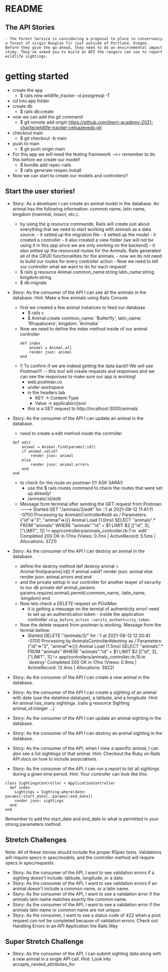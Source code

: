 # README

## The API Stories
    - The Forest Service is considering a proposal to place in conservancy a forest of virgin Douglas fir just outside of Portland, Oregon. Before they give the go-ahead, they need to do an environmental impact study. They've asked you to build an API the rangers can use to report wildlife sightings.

# getting started
- create the app
    - $ rails new wildlife_tracker -d postgresql -T
- cd into app folder
- create db
    - $ rails db:create
- now we can add the git command
    - $ git remote add origin https://github.com/learn-academy-2021-charlie/wildlife-tracker-celoazevedo.git
- checkout main
    - $ git checkout -b main
- push to main
    - $ git push origin main
- For this app we will need the testing framework  -->> remember to do this before we create our model!
    - $ bundle add rspec-rails
    - $ rails generate respec:install
- Now we can start to create our models and controllers!!

## Start the user stories!

- Story: As a developer I can create an animal model in the database. An animal has the following information: common name, latin name, kingdom (mammal, insect, etc.).
    - by using the g resource commande, Rails will create just about everything that we need to start working with animals as a data source. 
            - it setted up the migration file
            - it setted up the model
            - it created a controller
            - it also created a view folder (we will not be using it in this app since we are only working on the backend)
            - it also setted up the resourced routes for the Animals. Rails generated all of the CRUD functionalities for the animals.
                - now we do not need to build our routes for every controller action
            - Now we need to tell our controller what we want to do for each request!
    - $ rails g resource Animal common_name:string latin_name:string kingdom:string
    - $ db:migrate
- Story: As the consumer of the API I can see all the animals in the database.
Hint: Make a few animals using Rails Console
    - first we created a few animal instances to feed our database
        - $ rails c
        - $ Animal.create common_name: 'Butterfly', latin_name: 'Rhopalocera', kingdom: 'Animalia'
    - Now we need to define the index method inside of our animal controller
        ```
        def index
            animal = Animal.all
            render json: animal
        end
        ```
    - !! To confirm if we are indeed getting the data back!! We will use Postman!!! -- this tool will create requests and responses and we can see the responses to make sure our app is working!
        - web.postman.co
        - under workspace 
        - in the headers tab
            - KEY -> Content-Type
            - Value -> application/json
        - this is a GET request to 
            http://localhost:3000/animals

- Story: As the consumer of the API I can update an animal in the database.
    - need to create a edit method inside the controller
    ```
    def edit
        animal = Animal.find(params[:id])
        if animal.valid?
            render json: animal
        else
            render json: animal.errors
        end
    end
    ```
    - to check for the route on postman (!!! ASK SARA!)
        - use the $ rails routes command to check the routes that were set up already! 
        - /animals/:id/edit
    - Message form terminal after sending the GET request from Postman. --->  Started GET "/animals/3/edit" for ::1 at 2021-08-12 11:41:11 -0700
    Processing by AnimalsController#edit as */*
    Parameters: {"id"=>"3", "animal"=>{}}
    Animal Load (1.0ms)  SELECT "animals".* FROM "animals" WHERE "animals"."id" = $1 LIMIT $2  [["id", 3], ["LIMIT", 1]]
    ↳ app/controllers/animals_controller.rb:7:in `edit'
    Completed 200 OK in 17ms (Views: 0.7ms | ActiveRecord: 5.5ms | Allocations: 3721)

- Story: As the consumer of the API I can destroy an animal in the database.
    - define the destroy method
    def destroy
        animal = Animal.find(params[:id])
        if animal.valid?
            render json: animal
        else
            render json: animal.errors
        end
    end
    - and the private settup in our controller for another leayer of security to our db
        private
        def animal_params
            params.require(:animal).permit(:common_name, :latin_name, :kingdom)
        end
    - Now lets check a DELETE request on POstMan
        - it is getting a message on the termial of authenticity error!
            need to set up an authenticaiton token 
                - inside the application controller
                     ```
                     skip_before_action :verify_authenticity_token
                     ```
    - Now the delete request from postman is working. Message from the termial bellow:
        - Started DELETE "/animals/3/" for ::1 at 2021-08-12 12:20:41 -0700
        Processing by AnimalsController#destroy as */*
        Parameters: {"id"=>"3", "animal"=>{}}
        Animal Load (1.5ms)  SELECT "animals".* FROM "animals" WHERE "animals"."id" = $1 LIMIT $2  [["id", 3], ["LIMIT", 1]]
        ↳ app/controllers/animals_controller.rb:15:in `destroy'
        Completed 200 OK in 17ms (Views: 0.9ms | ActiveRecord: 12.4ms | Allocations: 3822)
- Story: As the consumer of the API I can create a new animal in the database.
    
- Story: As the consumer of the API I can create a sighting of an animal with date (use the datetime datatype), a latitude, and a longitude.
Hint: An animal has_many sightings. (rails g resource Sighting animal_id:integer ...)
- Story: As the consumer of the API I can update an animal sighting in the database.
- Story: As the consumer of the API I can destroy an animal sighting in the database.
- Story: As the consumer of the API, when I view a specific animal, I can also see a list sightings of that animal.
Hint: Checkout the Ruby on Rails API docs on how to include associations.
- Story: As the consumer of the API, I can run a report to list all sightings during a given time period.
Hint: Your controller can look like this:
```
class SightingsController < ApplicationController
  def index
    sightings = Sighting.where(date: params[:start_date]..params[:end_date])
    render json: sightings
  end
end
```
Remember to add the start_date and end_date to what is permitted in your strong parameters method.

## Stretch Challenges
Note: All of these stories should include the proper RSpec tests. Validations will require specs in spec/models, and the controller method will require specs in spec/requests.

- Story: As the consumer of the API, I want to see validation errors if a sighting doesn't include: latitude, longitude, or a date.
- Story: As the consumer of the API, I want to see validation errors if an animal doesn't include a common name, or a latin name.
- Story: As the consumer of the API, I want to see a validation error if the animals latin name matches exactly the common name.
- Story: As the consumer of the API, I want to see a validation error if the animals latin name or common name are not unique.
- Story: As the consumer, I want to see a status code of 422 when a post request can not be completed because of validation errors.
Check out Handling Errors in an API Application the Rails Way

## Super Stretch Challenge
- Story: As the consumer of the API, I can submit sighting data along with a new animal in a single API call.
Hint: Look into accepts_nested_attributes_for
